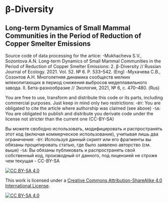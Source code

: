 # β-Diversity
## Long-term Dynamics of Small Mammal Communities in the Period of Reduction of Copper Smelter Emissions

Source code of data processing for the artice: 
-Mukhacheva S.V., Sozontova A.N. Long-term Dynamics of Small Mammal Communities in the Period of Reduction of Copper Smelter Emissions: 2. β-Diversity // Russian Journal of Ecology. 2021. Vol. 52. № 6. P. 533–542. (Eng)
-Мухачева С.В., Созонтов А.Н. Многолетняя динамика сообществ мелких млекопитающих в период снижения выбросов медеплавильного завода. II. Бета-разнообразие // Экология, 2021, № 6, с. 470–480. (Rus)

You are free to use, transform and distribute this code or its parts, including commercial purposes. Just keep in mind only two restrictions: 
-`BY`: You are obligated to cite the article where authorship was claimed (see above)
-`SA`: You are obligated to publish and distribute you derivate code under the license not stricter than the current one (CC-BY-SA)

Вы можете свободно использовать, модифицировать и распространять этот код (включая коммерческое использование), учитывая лишь два ограничения:
-`BY`: Используя данный скрипт или его фрагменты вы обязаны процитировать cтатью, где было заявлено авторство (см. выше)
-`SA`: Вы обязаны публиковать и распространять свой собственный код, производный от данного, под лицензией не строже чем текущая - СС-BY-SA



[![CC BY-SA 4.0][cc-by-sa-shield]][cc-by-sa]

This work is licensed under a
[Creative Commons Attribution-ShareAlike 4.0 International License][cc-by-sa].

[![CC BY-SA 4.0][cc-by-sa-image]][cc-by-sa]

[cc-by-sa]: http://creativecommons.org/licenses/by-sa/4.0/
[cc-by-sa-image]: https://licensebuttons.net/l/by-sa/4.0/88x31.png
[cc-by-sa-shield]: https://img.shields.io/badge/License-CC%20BY--SA%204.0-lightgrey.svg
